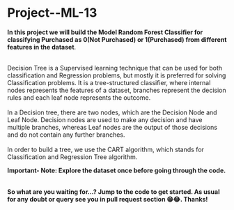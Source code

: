 # Project--ML-13



<table>

**In this project we will build the Model Random Forest Classifier for classifying Purchased as 0(Not Purchased) or 1(Purchased) from different features in the dataset**.<br></br>  

Decision Tree is a Supervised learning technique that can be used for both classification and Regression problems, but mostly it is preferred for solving Classification problems. 
It is a tree-structured classifier, where internal nodes represents the features of a dataset, branches represent the decision rules and each leaf node represents the outcome.<br></br>
In a Decision tree, there are two nodes, which are the Decision Node and Leaf Node. Decision nodes are used to make any decision and have multiple branches, whereas Leaf nodes are the output of those decisions and do not contain any further branches.<br></br>
In order to build a tree, we use the CART algorithm, which stands for Classification and Regression Tree algorithm.


**Important- Note: Explore the dataset once before going through the code.**

</table>


**So what are you waiting for...? Jump to the code to get started. As usual for any doubt or query see you in pull request section 😁😂. Thanks!**
